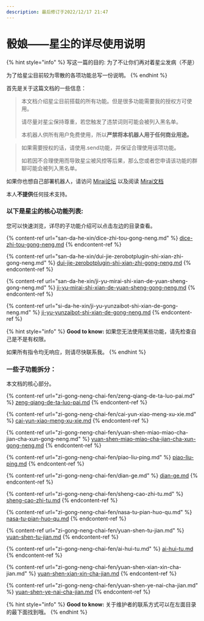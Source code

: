 ```yaml
---
description: 最后修订于2022/12/17 21:47
---
```


# 骰娘——星尘的详尽使用说明

{% hint style="info" %}
写这一篇的目的: 为了不让你们再对着星尘发病（不是）

为了给星尘目前较为零散的各项功能总写一份说明。
{% endhint %}

首先是关于这篇文档的一些信息：

> 本文档介绍星尘目前搭载的所有功能。但是很多功能需要我的授权方可使用。
>
> 请尽量对星尘保持尊重，若您触发了违禁词则可能会被列入黑名单。
>
> 本机器人供所有用户免费使用，所以**严禁将本机器人用于任何商业用途。**

> 如果需要授权的话，请使用.send功能，并保证合理使用该项功能。
>
> 如若因不合理使用而导致星尘被风控等后果，那么您或者您申请该功能的群聊可能会被列入黑名单。

如果你也想自己部署机器人，请访问 [Mirai论坛](https://mirai.mamoe.net/) 以及阅读 [Mirai文档](https://docs.mirai.mamoe.net/)

本人**不提供**任何技术支持。

### 以下是星尘的核心功能列表:

您可以快速浏览，详尽的子功能介绍可以点击左边的目录查看。

{% content-ref url="san-da-he-xin/dice-zhi-tou-gong-neng.md" %}
[dice-zhi-tou-gong-neng.md](san-da-he-xin/dice-zhi-tou-gong-neng.md)
{% endcontent-ref %}

{% content-ref url="san-da-he-xin/dui-jie-zerobotplugin-shi-xian-zhi-gong-neng.md" %}
[dui-jie-zerobotplugin-shi-xian-zhi-gong-neng.md](san-da-he-xin/dui-jie-zerobotplugin-shi-xian-zhi-gong-neng.md)
{% endcontent-ref %}

{% content-ref url="san-da-he-xin/ji-yu-mirai-shi-xian-de-yuan-sheng-gong-neng.md" %}
[ji-yu-mirai-shi-xian-de-yuan-sheng-gong-neng.md](san-da-he-xin/ji-yu-mirai-shi-xian-de-yuan-sheng-gong-neng.md)
{% endcontent-ref %}

{% content-ref url="si-da-he-xin/ji-yu-yunzaibot-shi-xian-de-gong-neng.md" %}
[ji-yu-yunzaibot-shi-xian-de-gong-neng.md](si-da-he-xin/ji-yu-yunzaibot-shi-xian-de-gong-neng.md)
{% endcontent-ref %}

{% hint style="info" %}
**Good to know:** 如果您无法使用某些功能，请先检查自己是不是有权限。

如果所有指令均无响应，则请尽快联系我。
{% endhint %}

### 一些子功能拆分：

本文档的核心部分。

{% content-ref url="zi-gong-neng-chai-fen/zeng-qiang-de-ta-luo-pai.md" %}
[zeng-qiang-de-ta-luo-pai.md](zi-gong-neng-chai-fen/zeng-qiang-de-ta-luo-pai.md)
{% endcontent-ref %}

{% content-ref url="zi-gong-neng-chai-fen/cai-yun-xiao-meng-xu-xie.md" %}
[cai-yun-xiao-meng-xu-xie.md](zi-gong-neng-chai-fen/cai-yun-xiao-meng-xu-xie.md)
{% endcontent-ref %}

{% content-ref url="zi-gong-neng-chai-fen/yuan-shen-miao-miao-cha-jian-cha-xun-gong-neng.md" %}
[yuan-shen-miao-miao-cha-jian-cha-xun-gong-neng.md](zi-gong-neng-chai-fen/yuan-shen-miao-miao-cha-jian-cha-xun-gong-neng.md)
{% endcontent-ref %}

{% content-ref url="zi-gong-neng-chai-fen/piao-liu-ping.md" %}
[piao-liu-ping.md](zi-gong-neng-chai-fen/piao-liu-ping.md)
{% endcontent-ref %}

{% content-ref url="zi-gong-neng-chai-fen/dian-ge.md" %}
[dian-ge.md](zi-gong-neng-chai-fen/dian-ge.md)
{% endcontent-ref %}

{% content-ref url="zi-gong-neng-chai-fen/sheng-cao-zhi-tu.md" %}
[sheng-cao-zhi-tu.md](zi-gong-neng-chai-fen/sheng-cao-zhi-tu.md)
{% endcontent-ref %}

{% content-ref url="zi-gong-neng-chai-fen/nasa-tu-pian-huo-qu.md" %}
[nasa-tu-pian-huo-qu.md](zi-gong-neng-chai-fen/nasa-tu-pian-huo-qu.md)
{% endcontent-ref %}

{% content-ref url="zi-gong-neng-chai-fen/yuan-shen-tu-jian.md" %}
[yuan-shen-tu-jian.md](zi-gong-neng-chai-fen/yuan-shen-tu-jian.md)
{% endcontent-ref %}

{% content-ref url="zi-gong-neng-chai-fen/ai-hui-tu.md" %}
[ai-hui-tu.md](zi-gong-neng-chai-fen/ai-hui-tu.md)
{% endcontent-ref %}

{% content-ref url="zi-gong-neng-chai-fen/yuan-shen-xian-xin-cha-jian.md" %}
[yuan-shen-xian-xin-cha-jian.md](zi-gong-neng-chai-fen/yuan-shen-xian-xin-cha-jian.md)
{% endcontent-ref %}

{% content-ref url="zi-gong-neng-chai-fen/yuan-shen-ye-nai-cha-jian.md" %}
[yuan-shen-ye-nai-cha-jian.md](zi-gong-neng-chai-fen/yuan-shen-ye-nai-cha-jian.md)
{% endcontent-ref %}

{% hint style="info" %}
**Good to know:** 关于维护者的联系方式可以在左面目录的最下面找到哦。
{% endhint %}
